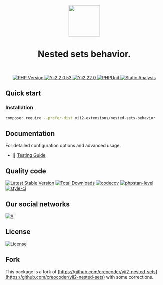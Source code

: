 <p align="center">
    <a href="https://github.com/yii2-extensions/nested-sets-behavior" target="_blank">
        <img src="https://www.yiiframework.com/image/yii_logo_light.svg" height="100px;">
    </a>
    <h1 align="center">Nested sets behavior.</h1>
    <br>
</p>

<p align="center">
    <a href="https://www.php.net/releases/8.1/en.php" target="_blank">
        <img src="https://img.shields.io/badge/PHP-%3E%3D8.1-787CB5" alt="PHP Version">
    </a>
    <a href="https://github.com/yiisoft/yii2/tree/2.0.53" target="_blank">
        <img src="https://img.shields.io/badge/Yii2%20-2.0.53-blue" alt="Yii2 2.0.53">
    </a>
    <a href="https://github.com/yiisoft/yii2/tree/22.0" target="_blank">
        <img src="https://img.shields.io/badge/Yii2%20-22-blue" alt="Yii2 22.0">
    </a>
    <a href="https://github.com/yii2-extensions/nested-sets-behavior/actions/workflows/build.yml" target="_blank">
        <img src="https://github.com/yii2-extensions/nested-sets-behavior/actions/workflows/build.yml/badge.svg" alt="PHPUnit">
    </a>
    <a href="https://github.com/yii2-extensions/nested-sets-behavior/actions/workflows/static.yml" target="_blank">        
        <img src="https://github.com/yii2-extensions/nested-sets-behavior/actions/workflows/static.yml/badge.svg" alt="Static Analysis">
    </a>  
</p>

## Quick start

### Installation

```bash
composer require --prefer-dist yii2-extensions/nested-sets-behavior
```

## Documentation

For detailed configuration options and advanced usage.

- 🧪 [Testing Guide](docs/testing.md)

## Quality code

[![Latest Stable Version](https://poser.pugx.org/yii2-extensions/nested-sets-behavior/v)](https://github.com/yii2-extensions/nested-sets-behavior/releases)
[![Total Downloads](https://poser.pugx.org/yii2-extensions/nested-sets-behavior/downloads)](https://packagist.org/packages/yii2-extensions/nested-sets-behavior)
[![codecov](https://codecov.io/gh/yii2-extensions/nested-sets-behavior/graph/badge.svg?token=Upc4yA23YN)](https://codecov.io/gh/yii2-extensions/nested-sets-behavior)
[![phpstan-level](https://img.shields.io/badge/PHPStan%20level-max-blue)](https://github.com/yii2-extensions/localeurls/actions/workflows/static.yml)
[![style-ci](https://github.styleci.io/repos/717718161/shield?branch=main)](https://github.styleci.io/repos/717718161?branch=main)

## Our social networks

[![X](https://img.shields.io/badge/follow-@terabytesoftw-1DA1F2?logo=x&logoColor=1DA1F2&labelColor=555555?style=flat)](https://x.com/Terabytesoftw)

## License

[![License](https://poser.pugx.org/yii2-extensions/nested-sets-behavior/license)](LICENSE.md)

## Fork 

This package is a fork of [https://github.com/creocoder/yii2-nested-sets](https://github.com/creocoder/yii2-nested-sets) with some corrections.
